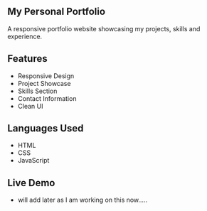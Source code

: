 ## My Personal Portfolio

A responsive portfolio website showcasing my projects, skills and experience.

## Features

- Responsive Design
- Project Showcase
- Skills Section
- Contact Information
- Clean UI

## Languages Used

- HTML
- CSS
- JavaScript

## Live Demo

- will add later as I am working on this now.....
